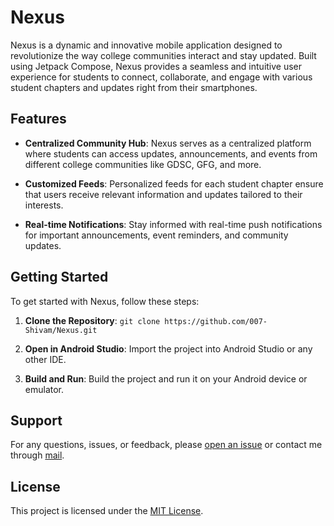 # Nexus

Nexus is a dynamic and innovative mobile application designed to revolutionize the way college communities interact and stay updated. Built using Jetpack Compose, Nexus provides a seamless and intuitive user experience for students to connect, collaborate, and engage with various student chapters and updates right from their smartphones.

## Features

- **Centralized Community Hub**: Nexus serves as a centralized platform where students can access updates, announcements, and events from different college communities like GDSC, GFG, and more.

- **Customized Feeds**: Personalized feeds for each student chapter ensure that users receive relevant information and updates tailored to their interests.

- **Real-time Notifications**: Stay informed with real-time push notifications for important announcements, event reminders, and community updates.

## Getting Started

To get started with Nexus, follow these steps:

1. **Clone the Repository**: `git clone https://github.com/007-Shivam/Nexus.git`

2. **Open in Android Studio**: Import the project into Android Studio or any other IDE.

3. **Build and Run**: Build the project and run it on your Android device or emulator.


## Support

For any questions, issues, or feedback, please [open an issue](https://github.com/007-Shivam/Nexus/issues) or contact me through [mail](mailto:shivambhosle.work@gmail.com).



## License

This project is licensed under the [MIT License](LICENSE).
